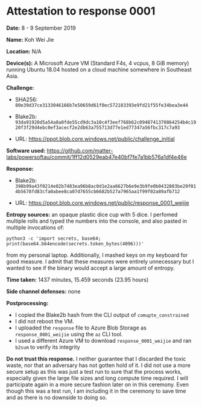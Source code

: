 Attestation to response 0001
============================

**Date:** 8 - 9 September 2019

**Name:** Koh Wei Jie

**Location:** N/A

**Device(s):** A Microsoft Azure VM (Standard F4s, 4 vcpus, 8 GiB memory) running
Ubuntu 18.04 hosted on a cloud machine somewhere in Southeast Asia.

**Challenge:**

- SHA256:  `80e39d37ce3133046166b7e50659d61f0ec572183393e9fd21f55fe34bea3e44`

- Blake2b: `93da91920d5a54a8a0fde55cd9dc3a10c4f3eef768b62c0948741370864254b4c1920f3f29d4ebc0ef3acecf2e2db63a755713d77e1ed77347a56fbc317c7a93`

- URL:     https://ppot.blob.core.windows.net/public/challenge_initial

**Software used:** https://github.com/matter-labs/powersoftau/commit/1ff12d0529eab47e40bf7fe7a1bb576a1df4e46e

**Response:**

- Blake2b: `398b99a43f0214e02b7483ea96b8ac0d1e2aa6627b6e9e3b9fe0b0432803be29f014b5678fd83cfa0abee8ca07d7655cb6682b527a7965aa1f99f02a89afb712`

- URL:     https://ppot.blob.core.windows.net/public/response_0001_weijie

**Entropy sources:** an opaque plastic dice cup with 5 dice. I perfomed multiple
rolls and typed the numbers into the console, and also pasted in multiple
invocations of:

```
python3 -c 'import secrets, base64; print(base64.b64encode(secrets.token_bytes(4096)))'
```

from my personal laptop. Additionally, I mashed keys on my keyboard for good
measure. I admit that these measures were entirely unnecessary but I wanted to
see if the binary would accept a large amount of entropy.

**Time taken:** 1437 minutes, 15.459 seconds (23.95 hours)

**Side channel defenses:** none

**Postprocessing:**

- I copied the Blake2b hash from the CLI output of `comupte_constrained`
- I did not reboot the VM.
- I uploaded the `response` file to Azure Blob Storage as
  `response_0001_weijie` using the `az` CLI tool.
- I used a different Azure VM to download `response_0001_weijie` and ran
  `b2sum` to verify its integrity

**Do not trust this response.** I neither guarantee that I discarded the toxic
waste, nor that an adversary has not gotten hold of it. I did not use a more
secure setup as this was just a test run to sure that the process works,
especially given the large file sizes and long compute time required. I will
participate again in a more secure fashion later on in this ceremony. Even
though this was a test run, I am including it in the ceremony to save time and
as there is no downside to doing so.

